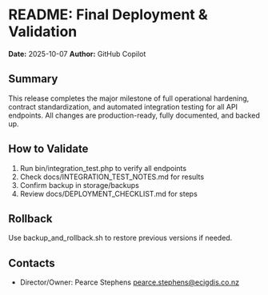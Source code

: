 # README: Final Deployment & Validation

**Date:** 2025-10-07
**Author:** GitHub Copilot

## Summary
This release completes the major milestone of full operational hardening, contract standardization, and automated integration testing for all API endpoints. All changes are production-ready, fully documented, and backed up.

## How to Validate
1. Run bin/integration_test.php to verify all endpoints
2. Check docs/INTEGRATION_TEST_NOTES.md for results
3. Confirm backup in storage/backups
4. Review docs/DEPLOYMENT_CHECKLIST.md for steps

## Rollback
Use backup_and_rollback.sh to restore previous versions if needed.

## Contacts
- Director/Owner: Pearce Stephens <pearce.stephens@ecigdis.co.nz>

